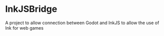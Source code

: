 # InkJSBridge
 A project to allow connection between Godot and InkJS to allow the use of Ink for web games
